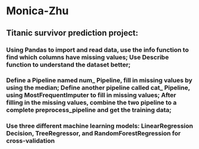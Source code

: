 # Monica-Zhu
## Titanic survivor prediction project: 
### Using Pandas to import and read data, use the info function to find which columns have missing values; Use Describe function to understand the dataset better; 
### Define a Pipeline named num_ Pipeline, fill in missing values by using the median; Define another pipeline called cat_ Pipeline, using MostFrequentImputer to fill in missing values; After filling in the missing values, combine the two pipeline to a complete preprocess_pipeline and get the training data; 
### Use three different machine learning models: LinearRegression Decision, TreeRegressor, and RandomForestRegression for cross-validation
